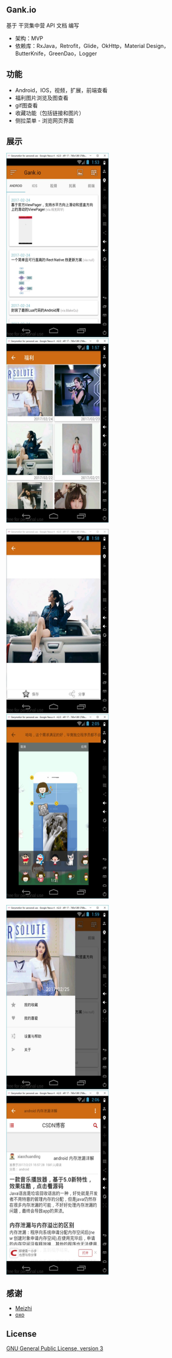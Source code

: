 ## Gank.io
基于 干货集中营 API 文档 编写

- 架构：MVP
- 依赖库：RxJava，Retrofit，Glide，OkHttp，Material Design，ButterKnife，GreenDao，Logger

## 功能
- Android，IOS，视频，扩展，前端查看
- 福利图片浏览及图查看
- gif图查看
- 收藏功能（包括链接和图片）
- 侧拉菜单
- 浏览网页界面

## 展示
<img src="/images/read.JPG" alt="screenshot" title="screenshot" width="270" height="486" />   <img src="/images/girls.JPG" alt="screenshot" title="screenshot" width="270" height="486" />

<img src="/images/girl.JPG" alt="screenshot" title="screenshot" width="270" height="486" />   <img src="/images/gif.JPG" alt="screenshot" title="screenshot" width="270" height="486" />

<img src="/images/menu.JPG" alt="screenshot" title="screenshot" width="270" height="486" />   <img src="/images/webview.JPG" alt="screenshot" title="screenshot" width="270" height="486" />


## 感谢
- [Meizhi](https://github.com/drakeet/Meizhi)
- [oxo](https://github.com/oxoooo/mr-mantou-android)

## License

[GNU General Public License, version 3](LICENSE)
